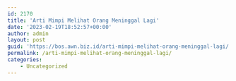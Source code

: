 ```yaml
---
id: 2170
title: 'Arti Mimpi Melihat Orang Meninggal Lagi'
date: '2023-02-19T18:52:57+00:00'
author: admin
layout: post
guid: 'https://bos.awn.biz.id/arti-mimpi-melihat-orang-meninggal-lagi/'
permalink: /arti-mimpi-melihat-orang-meninggal-lagi/
categories:
    - Uncategorized
---
```


